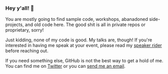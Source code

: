 ### Hey y'all! 👋	

You are mostly going to find sample code, workshops, abanadoned side-projects, and old code here. The good shit is all in private repos or proprietary, sorry!

Just kidding, none of my code is good. My talks are, though! If you're interested in having me speak at your event, please read my [speaker rider](./speaking.md) before reaching out.

If you need something else, GitHub is not the best way to get a hold of me. You can find me on [Twitter](https://twitter.com/dixie3flatline) or you can [send me an email](mailto:kat.cosgrove@gmail.com).